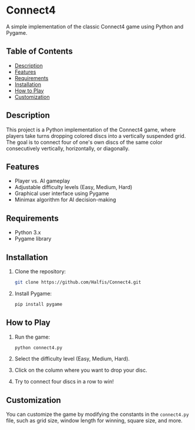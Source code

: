 # Connect4

A simple implementation of the classic Connect4 game using Python and Pygame.

## Table of Contents

- [Description](#description)
- [Features](#features)
- [Requirements](#requirements)
- [Installation](#installation)
- [How to Play](#how-to-play)
- [Customization](#customization)

## Description

This project is a Python implementation of the Connect4 game, where players take turns dropping colored discs into a vertically suspended grid. The goal is to connect four of one's own discs of the same color consecutively vertically, horizontally, or diagonally.

## Features

- Player vs. AI gameplay
- Adjustable difficulty levels (Easy, Medium, Hard)
- Graphical user interface using Pygame
- Minimax algorithm for AI decision-making

## Requirements

- Python 3.x
- Pygame library

## Installation

1. Clone the repository:

    ```bash
    git clone https://github.com/Halfis/Connect4.git
    ```

2. Install Pygame:

    ```bash
    pip install pygame
    ```

## How to Play

1. Run the game:

    ```bash
    python connect4.py
    ```

2. Select the difficulty level (Easy, Medium, Hard).
3. Click on the column where you want to drop your disc.
4. Try to connect four discs in a row to win!

## Customization

You can customize the game by modifying the constants in the `connect4.py` file, such as grid size, window length for winning, square size, and more.
